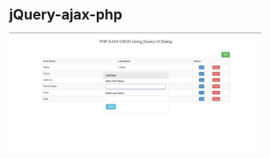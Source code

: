 # jQuery-ajax-php
![jQuery AJAX](https://github.com/saldisucipto/jQuery-ajax-php/blob/master/WhatsApp%20Image%202020-04-01%20at%2012.09.20.jpeg?raw=true)
